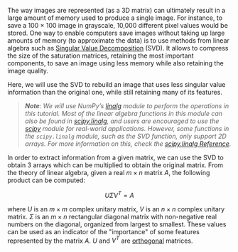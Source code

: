 The way images are represented (as a 3D matrix) can
ultimately result in a large amount of memory used to
produce a single image. For instance, to save a
100 × 100 image in grayscale, 10,000
different pixel values would be stored. 
One way to enable computers save images without taking up large amounts of memory (to approximate the data) is
to use methods from linear algebra such as [Singular Value
Decomposition](https://en.wikipedia.org/wiki/Singular_value_decomposition) (SVD). It allows to compress the size of the saturation
matrices, retaining the most important components, to save
an image using less memory while also retaining the image
quality.

Here, we will use the SVD to rebuild an image that 
uses less singular value information than the original one, while still retaining many of its features.

><i><b>Note</b>: We will use NumPy’s [linalg](https://numpy.org/devdocs/reference/routines.linalg.html#module-numpy.linalg) 
> module to perform the operations in this tutorial. Most of the linear algebra functions in this module 
> can also be found in [scipy.linalg](https://docs.scipy.org/doc/scipy/reference/linalg.html#module-scipy.linalg), and users are encouraged to use the [scipy](https://docs.scipy.org/doc/scipy/reference/index.html#module-scipy) module for real-world 
> applications. However, some functions in the `scipy.linalg` module, such as the SVD function, 
> only support 2D arrays. For more information on this, check the [scipy.linalg Reference](https://docs.scipy.org/doc/scipy/reference/tutorial/linalg.html). </i>

In order to extract information from a given matrix, we can use the SVD to obtain 3 arrays which 
can be multiplied to obtain the original matrix. From the theory of linear algebra, given a real $m \times n$ matrix $A$, 
the following product can be computed:

$$U\Sigma V^T = A$$

where $U$ is an $m \times m$ complex unitary matrix, $V$ is an $n\times n$ complex unitary matrix. $\Sigma$ is an $m\times n$ rectangular diagonal matrix with
non-negative real numbers on the diagonal, organized from largest to smallest.
These values can be used as an indicator of the "importance" of some features represented by the matrix $A$.
$U$ and $V^T$ are [orthogonal](https://en.wikipedia.org/wiki/Orthogonal_matrix) matrices.